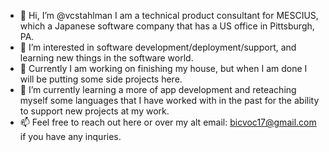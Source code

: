 - 👋 Hi, I’m @vcstahlman I am a technical product consultant for MESCIUS, which a Japanese software company that has a US office in Pittsburgh, PA.
- 👀 I’m interested in software development/deployment/support, and learning new things in the software world.
- 🏡 Currently I am working on finishing my house, but when I am done I will be putting some side projects here.
- 🌱 I’m currently learning a more of app development and reteaching myself some languages that I have worked with in the past for the ability to support new projects at my work.
- 📫 Feel free to reach out here or over my alt email: bicvoc17@gmail.com if you have any inquries.

<!---
vcstahlman/vcstahlman is a ✨ special ✨ repository because its `README.md` (this file) appears on your GitHub profile.
You can click the Preview link to take a look at your changes.
--->
